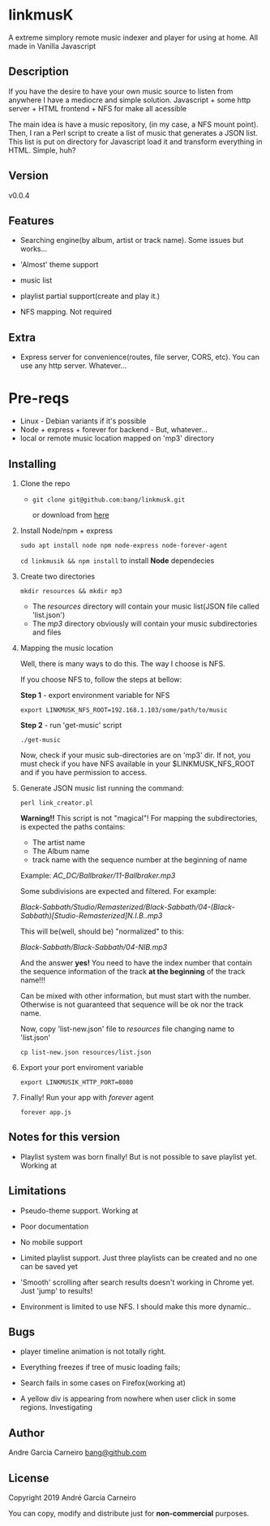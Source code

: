 # linkmusK
A extreme simplory remote music indexer and player for using at home. All made in Vanilla Javascript


## Description

If you have the desire to have your own music source to listen from anywhere I have a mediocre and simple solution. Javascript + some http server + HTML frontend + NFS for make all acessible



The main idea is have a music repository, (in my case, a NFS mount point). Then, I ran a Perl script to create a list of music that generates a JSON list. This list is put on directory for Javascript load it and transform everything in HTML. Simple, huh?



## Version

v0.0.4



## Features

* Searching engine(by album, artist or track name). Some issues but works...

* 'Almost' theme support

* music list

* playlist partial support(create and play it.)

* NFS mapping. Not required

  

## Extra

* Express server for convenience(routes, file server, CORS, etc). You can use any http server. Whatever...

  

# Pre-reqs



* Linux - Debian variants if it's possible
* Node + express + forever for backend - But, whatever... 
* local or remote music location mapped on 'mp3' directory



## Installing

1. Clone the repo

   - `git clone git@github.com:bang/linkmusk.git`

     or download from [here](https://github.com/bang/linkmusk/archive/master.zip)

     

2. Install Node/npm + express

   `sudo apt install node npm node-express node-forever-agent`

   

   `cd linkmusik && npm install` to install **Node** dependecies

   

3. Create two directories

   `mkdir resources && mkdir mp3`

   
   * The *resources* directory will contain your music list(JSON file called 'list.json')
   * The *mp3* directory obviously will contain your music subdirectories and files

   

4. Mapping the music location

   

   Well, there is many ways to do this. The way I choose is NFS.

   If you choose NFS to, follow the steps at bellow:

   

   **Step 1** - export environment variable for NFS

   `export LINKMUSK_NFS_ROOT=192.168.1.103/some/path/to/music`

   

   **Step 2** - run 'get-music' script

   `./get-music`

   

   Now, check if your music sub-directories are on 'mp3' dir. If not, you must check if you have NFS available in your $LINKMUSK_NFS_ROOT and if you have permission to access.

   

5. Generate JSON music list running the command:

   `perl link_creator.pl`

   

   **Warning!!** This script is not "magical"! For mapping the subdirectories, is expected the paths contains:

   

   * The artist name
   * The Album name
   * track name with the sequence number at the beginning of name

   

   Example: *AC_DC/Ballbraker/11-Ballbraker.mp3*

   

   Some subdivisions are expected and filtered. For example:

   

   *Black-Sabbath/Studio/Remasterized/Black-Sabbath/04-(Black-Sabbath)[Studio-Remasterized]N.I.B..mp3*

   

   This will be(well, should be) "normalized" to this:

   

   *Black-Sabbath/Black-Sabbath/04-NIB.mp3*

   

   And the answer **yes!** You need to have the index number that contain the sequence information of the track **at the beginning** of the track name!!! 

   

   Can be mixed with other information, but must start with the number. Otherwise is not guaranteed that sequence will be ok nor the track name. 

   

   Now, copy 'list-new.json' file to *resources* file changing name to 'list.json'

   `cp list-new.json resources/list.json`

   

6. Export your port enviroment variable

   `export LINKMUSIK_HTTP_PORT=8080`

   

7. Finally! Run your app with *forever* agent

   `forever app.js`







## Notes for this version

* Playlist system was born finally! But is not possible to save playlist yet. Working at

  


## Limitations

* Pseudo-theme support. Working at

* Poor documentation

* No mobile support

* Limited playlist support. Just three playlists can be created and no one can be saved yet

* 'Smooth' scrolling after search results doesn't working in Chrome yet. Just 'jump' to results!

* Environment is limited to use NFS. I should make this more dynamic.. 
  

## Bugs

* player timeline animation is not totally right.

* Everything freezes if tree of music loading fails;

* Search fails in some cases on Firefox(working at)

* A yellow div is appearing from nowhere when user click in some regions. Investigating

  


## Author

Andre Garcia Carneiro bang@github.com



## License

Copyright 2019 André Garcia Carneiro


You can copy, modify and distribute just for **non-commercial** purposes.



